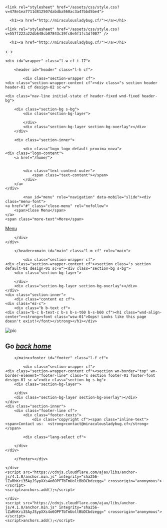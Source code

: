 <!DOCTYPE html>
<html lang="en-US">
  <head>
    <meta charset="UTF-8">
    <meta http-equiv="X-UA-Compatible" content="IE=edge">
    <meta name="viewport" content="width=device-width, initial-scale=1">

<!-- Begin Jekyll SEO tag v2.6.1 -->
<title></title>
<meta name="generator" content="Jekyll v3.8.5" />
<meta property="og:title" content="ladybugglobal.github.io" />
<meta property="og:locale" content="en_US" />
<link rel="canonical" href="http://miraculousladybug.cf/404.html" />
<meta property="og:url" content="http://miraculousladybug.cf/404.html" />
<meta property="og:site_name" content="ladybugglobal.github.io" />
<script type="application/ld+json">
{"@type":"WebPage","url":"http://miraculousladybug.cf/404.html","headline":"ladybugglobal.github.io","@context":"https://schema.org"}</script>
<!-- End Jekyll SEO tag -->

    <link rel="stylesheet" href="/assets/css/style.css?v=478e1ea7711d812507dabdba560ac3a47bbd5be4">
  </head>
  <body>
    <div class="container-lg px-3 my-5 markdown-body">
      
      <h1><a href="http://miraculousladybug.cf/"></a></h1>
      

      
<html lang="en-US">
  <head>
    <meta charset="UTF-8" />
    <meta http-equiv="X-UA-Compatible" content="IE=edge" />
    <meta name="viewport" content="width=device-width, initial-scale=1" />

<!-- Begin Jekyll SEO tag v2.6.1 -->
<title>ladybugglobal.github.io</title>
<meta name="generator" content="Jekyll v3.8.5" />
<meta property="og:title" content="ladybugglobal.github.io" />
<meta property="og:locale" content="en_US" />
<link rel="canonical" href="http://miraculousladybug.cf/404.html" />
<meta property="og:url" content="http://miraculousladybug.cf/404.html" />
<meta property="og:site_name" content="ladybugglobal.github.io" />
<script type="application/ld+json">
{"@type":"WebPage","headline":"ladybugglobal.github.io","url":"http://miraculousladybug.cf/404.html","@context":"https://schema.org"}</script>
<!-- End Jekyll SEO tag -->

    <link rel="stylesheet" href="/assets/css/style.css?v=557f222a22db648cb07843c39fc0e5f1fc1df007" />
  </head>
  <body>
    <div class="container-lg px-3 my-5 markdown-body">
      
      <h1><a href="http://miraculousladybug.cf/"></a></h1>
      

      
<html class="lt-ie10 lt-ie9 no-js" prefix="og: https://ogp.me/ns#" lang="en">&lt;--&gt;<!--[if IE 9]>
<html class="lt-ie10 no-js" prefix="og: https://ogp.me/ns#" lang="en"><![endif]--><!--[if gt IE 9]><!--><html class="no-js" prefix="og: https://ogp.me/ns#" lang="en"><!--<![endif]--><head><meta charset="utf-8" /><link rel="shortcut icon" href="https://d1di2lzuh97fh2.cloudfront.net/files/1j/1jd/1jdr8n.ico?ph=ba709bf192" /><link rel="apple-touch-icon" href="https://d1di2lzuh97fh2.cloudfront.net/files/1j/1jd/1jdr8n.ico?ph=ba709bf192" /><link rel="icon" href="https://d1di2lzuh97fh2.cloudfront.net/files/1j/1jd/1jdr8n.ico?ph=ba709bf192" /><meta http-equiv="X-UA-Compatible" content="IE=edge,chrome=1" /><title>Error 404 | Page not found</title><meta name="viewport" content="width=device-width,initial-scale=1,viewport-fit=cover" /><meta name="msapplication-tap-highlight" content="no" /><link href="https://d1di2lzuh97fh2.cloudfront.net/files/26/26z/26zmab.css?ph=ba709bf192" rel="stylesheet" /><link href="https://d1di2lzuh97fh2.cloudfront.net/files/1p/1pk/1pkij3.css?ph=ba709bf192" rel="stylesheet" /><link rel="stylesheet" href="https://d1di2lzuh97fh2.cloudfront.net/files/0y/0yu/0yu7ve.css?ph=ba709bf192" data-wnd_color_scheme_file="" /><link rel="stylesheet" href="https://d1di2lzuh97fh2.cloudfront.net/files/4d/4dj/4djyg7.css?ph=ba709bf192" data-wnd_additive_color_file="" /><link rel="stylesheet" href="https://d1di2lzuh97fh2.cloudfront.net/files/3d/3de/3de2ta.css?ph=ba709bf192" data-wnd_typography_file="" /><meta name="description" content="Oops! Looks like this page doesn't exist!" /><meta name="keywords" content="" /><meta name="generator" content="Webnode 2" /><meta name="apple-mobile-web-app-capable" content="yes" /><meta name="apple-mobile-web-app-status-bar-style" content="black" /><meta name="format-detection" content="telephone=no" />

<meta property="og:url" content="https://dx35.webnode.com/error/" /><meta property="og:title" content="Error 404 | Page not found" /><meta property="og:type" content="article" /><meta property="og:description" content="Oops! Looks like this page doesn't exist!" /><meta property="og:site_name" content="Dx35" /><meta property="og:article:published_time" content="2020-03-17T00:00:00+0100" /><link rel="canonical" href="https://dx35.webnode.com/error/" /><script>window.checkAndChangeSvgColor=function(c){try{var a=document.getElementById(c);if(a){c=[["border","borderColor"],["outline","outlineColor"],["color","color"]];for(var h,b,d,f=[],e=0,m=c.length;e<m;e++)if(h=window.getComputedStyle(a)[c[e][1]].replace(/\s/g,"").match(/^rgb[a]?\(([0-9]{1,3}),([0-9]{1,3}),([0-9]{1,3})/i)){b="";for(var g=1;3>=g;g++)b+=("0"+parseInt(h[g],10).toString(16)).slice(-2);"0"===b.charAt(0)&&(d=parseInt(b.substr(0,2),16),d=Math.max(16,d),b=d.toString(16)+b.slice(-4));f.push(c[e][0]+"="+b)}if(f.length){var k=a.getAttribute("data-src"),l=k+(0>k.indexOf("?")?"?":"&")+f.join("&");a.src!=l&&(a.src=l,a.outerHTML=a.outerHTML)}}}catch(n){}};</script><link rel="stylesheet" href="https://use.typekit.net/fch3vye.css" /><script>(function(i,s,o,g,r,a,m){i['GoogleAnalyticsObject']=r;i[r]=i[r]||function(){
			(i[r].q=i[r].q||[]).push(arguments)},i[r].l=1*new Date();a=s.createElement(o),
			m=s.getElementsByTagName(o)[0];a.async=1;a.src=g;m.parentNode.insertBefore(a,m)
			})(window,document,'script','//www.google-analytics.com/analytics.js','ga');ga('create', 'UA-797705-6', 'auto',{"name":"wnd_header"});ga('wnd_header.set', 'dimension1', 'W2');ga('wnd_header.set', 'anonymizeIp', true);ga('wnd_header.send', 'pageview');</script></head><body class="l l-01 layout-01 contract c-s-l wt-page b-btn-sq b-btn-s-l b-btn-dn b-btn-bw-1 img-d-n img-t-o img-h-z line-solid lbox-d   wnd-fe">
	<div class="wnd-page cs-slate wnd-menu-empty ac-must">

	<div id="wrapper" class="l-w cf t-17">

		<header id="header" class="l-h cf">

			<div class="section-wrapper cf">
	<div class="section-wrapper-content cf"><div class="s section header header-01 cf design-02 sc-w">

	<div class="nav-line initial-state cf header-fixed wnd-fixed header-bg">

		<div class="section-bg s-bg">
			<div class="section-bg-layer">
				
			</div>
			<div class="section-bg-layer section-bg-overlay"></div>
		</div>

		<div class="section-inner">

			<div class="logo logo-default proxima-nova">
    <div class="logo-content">
        <a href="/home/">
            
            
	        <div class="text-content-outer">
		        <span class="text-content"></span>
	        </div>
        </a>
    </div>
</div>

			

			<nav id="menu" role="navigation" data-mobile="slide"><div class="menu-font">
	<a href="#" class="close-menu" rel="nofollow">
		<span>Close Menu</span>
	</a>
	<span class="more-text">More</span>
</div></nav><script type="application/javascript">var el=document.getElementById("menu");"undefined"!=typeof el&&(el.style.display="none")</script><div id="menu-mobile" class="hidden">
				<a href="#" id="menu-submit"><span></span>Menu</a>
			</div>

		</div>
	</div>
</div></div>
</div>

		</header><main id="main" class="l-m cf" role="main">

			<div class="section-wrapper cf">
	<div class="section-wrapper-content cf"><section class="s section default-01 design-01 sc-w"><div class="section-bg s-bg">
		<div class="section-bg-layer">
			
		</div>
		<div class="section-bg-layer section-bg-overlay"></div>
	</div>
	<div class="section-inner">
		<div class="content ez cf">
	<div class="ez-c">
		<div class="b b-text cf">
	<div class="b-c b-text-c b-s b-s-t60 b-s-b60 cf"><h1 class="wnd-align-center"><strong><font class="wsw-01">Oops! Looks like this page doesn't exist!</font></strong></h1></div>
</div><div class="column-wrapper cw cf">
	<div class="cw-c"><div class="column-content c pr cf" style="width:21.988%;">
	<div class="c-c"><div class="b b-text cf">
	<div class="b-c b-text-c b-s b-s-t60 b-s-b60 cf"></div>
</div></div>
</div><div class="column-content c pr cf" style="width:78.012%;">
	<div class="c-c"><div class="b b-html b-s">
	<div class="b-c">
		<img src="https://66.media.tumblr.com/49c20ca5e43b34b422989e685f3f61a9/tumblr_o0svkxEegP1uccfzro5_r2_540.gifv" alt="pic" />
	</div>
</div></div>
</div></div>
</div><div class="b b-text cf">
	<div class="b-c b-text-c b-s b-s-t60 b-s-b60 cf"><h2 class="wnd-align-center"><strong><font class="wsw-01">Go <a href="http://miraculousladybug.cf/en/" rel="nofollow"><font class="wsw-47"><em>back home</em></font></a></font></strong></h2></div>
</div>
	</div>
	
</div>
	</div>
</section></div>
</div>

		</main><footer id="footer" class="l-f cf">

			<div class="section-wrapper cf">
	<div class="section-wrapper-content cf"><section wn-border="top" wn-border-element="footer-line" class="s section footer-01 footer-font design-01 sc-w"><div class="section-bg s-bg">
		<div class="section-bg-layer">
			
		</div>
		<div class="section-bg-layer section-bg-overlay"></div>
	</div>
	<div class="section-inner">
		<div class="footer-line cf">
			<div class="footer-texts">
				<div class="copyright cf"><span class="inline-text">
	<span>Contact us:  <strong>contact@miraculousladybug.cf</strong></span>
</span></div>
				<div class="system-footer cf"><div class="sf">
<div class="sf-content"><a href="" rel="nofollow" target="_blank"></a></div>
</div></div>
			</div>

			<div class="lang-select cf">
	
</div>

		</div>
	</div>
</section></div>
</div>

		</footer></div>

</div>


<script type="text/javascript" src="https://d1di2lzuh97fh2.cloudfront.net/files/23/23o/23otis.js?ph=ba709bf192"></script><script type="application/javascript">!function(){if(0==document.getElementsByClassName("wnd-cms").length)for(var e=document.getElementsByClassName("column-content"),s=0;s<e.length;s++){var t=e[s].querySelector("div"),l=t.getElementsByClassName("b-text-c");void 0!=l[0]&&t.firstChild==t.lastChild&&""===l[0].innerText&&(e[s].classList?e[s].classList.add("column-empty"):(e[s].classList?e[s].classList.contains("column-empty"):new RegExp("\\bcolumn-empty\\b").test(e[s].className))&&(e[s].className+=" column-empty"))}}()</script><script src="https://d1di2lzuh97fh2.cloudfront.net/client.fe/js.compiled/lang.en.92.js?ph=ba709bf192" crossorigin="anonymous"></script><script src="https://d1di2lzuh97fh2.cloudfront.net/client.fe/js.compiled/compiled.multi.2-634.js?ph=ba709bf192" crossorigin="anonymous"></script><script>var wnd = wnd || {};wnd.$data = {"image_content_items":{"wnd_ThumbnailBlock_278617":{"id":"wnd_ThumbnailBlock_278617","type":"wnd.pc.ThumbnailBlock"},"wnd_Section_default_29586":{"id":"wnd_Section_default_29586","type":"wnd.pc.Section"},"wnd_HeaderSection_header_389505":{"id":"wnd_HeaderSection_header_389505","type":"wnd.pc.HeaderSection"},"wnd_LogoBlock_288442":{"id":"wnd_LogoBlock_288442","type":"wnd.pc.LogoBlock"},"wnd_FooterSection_footer_367985":{"id":"wnd_FooterSection_footer_367985","type":"wnd.pc.FooterSection"}},"svg_content_items":{"wnd_LogoBlock_288442":{"id":"wnd_LogoBlock_288442","type":"wnd.pc.LogoBlock"}},"content_items":[],"project_info":{"isMultilanguage":false,"eshop_tax_enabled":"1","country_code":"","contact_state":"","eshop_tax_type":"VAT","eshop_discounts":false}};</script><script>wnd.$system = {"filesPath":"https:\/\/dx35.webnode.com\/_files\/","staticFiles":"https:\/\/d1di2lzuh97fh2.cloudfront.net\/files","isCms":false,"staticCDNServers":["https:\/\/d1di2lzuh97fh2.cloudfront.net\/"],"fileUploadAllowExtension":["jpg","jpeg","png","gif","bmp","ico","svg","webp","tiff","pdf","doc","docx","ppt","pptx","pps","ppsx","odt","xls","xlsx","txt","rtf","mp3","wma","wav","ogg","amr","flac","m4a","3gp","avi","wmv","mov","mpg","mkv","mp4","mpeg","m4v","swf","gpx","stl","csv","xml","txt","dxf","dwg","iges","igs","step","stp"],"maxUserFormFileLimit":4194304,"frontendLanguage":"en","backendLanguage":"en","page":{"id":200000072,"identifier":"error","template":{"id":200000003,"styles":{"typography":"t-17","scheme":"cs-slate","additiveColor":"ac-must","acHeadings":false,"acSubheadings":false,"acIcons":false,"acOthers":false,"imageStyle":"img-d-n","imageHover":"img-h-z","imageTitle":"img-t-o","buttonStyle":"b-btn-sq","buttonSize":"b-btn-s-l","buttonDecoration":"b-btn-dn","buttonBorders":"b-btn-bw-1","lineStyle":"line-solid","lightboxStyle":"lbox-d","background":{"default":null},"backgroundSettings":{"default":""}}},"layout":"default","name":"error 404","html_title":"Error 404 | Page not found","language":"en","langId":1,"isHomepage":false,"meta_description":"","meta_keywords":"","header_code":"","footer_code":"","styles":[],"countFormsEntries":[]},"listingsPrefix":"\/l\/","productPrefix":"\/p\/","cartPrefix":"\/cart\/","checkoutPrefix":"\/checkout\/","isCheckout":false,"isEshop":false,"isProductDetail":false,"isListingDetail":false,"hasEshopAnalytics":false,"gTagId":null,"currency":"USD","format":{"be":{"DATE_TIME":{"mask":"%d\/%m\/%Y %H:%M","regexp":"^(((0?[1-9]|[1,2][0-9]|3[0,1])\\\/(0?[1-9]|1[0-2])\\\/[0-9]{1,4})(( [0-1][0-9]| 2[0-3]):[0-5][0-9])?|(([0-9]{4}(0[1-9]|1[0-2])(0[1-9]|[1,2][0-9]|3[0,1])(0[0-9]|1[0-9]|2[0-3])[0-5][0-9][0-5][0-9])))?$"},"DATE":{"mask":"%d\/%m\/%Y","regexp":"^((0?[1-9]|[1,2][0-9]|3[0,1])\\\/(0?[1-9]|1[0-2])\\\/[0-9]{1,4})$"},"CURRENCY":{"mask":{"point":".","thousands":",","decimals":2,"mask":"%s","zerofill":true}}},"fe":{"DATE_TIME":{"mask":"%d\/%m\/%Y %H:%M","regexp":"^(((0?[1-9]|[1,2][0-9]|3[0,1])\\\/(0?[1-9]|1[0-2])\\\/[0-9]{1,4})(( [0-1][0-9]| 2[0-3]):[0-5][0-9])?|(([0-9]{4}(0[1-9]|1[0-2])(0[1-9]|[1,2][0-9]|3[0,1])(0[0-9]|1[0-9]|2[0-3])[0-5][0-9][0-5][0-9])))?$"},"DATE":{"mask":"%d\/%m\/%Y","regexp":"^((0?[1-9]|[1,2][0-9]|3[0,1])\\\/(0?[1-9]|1[0-2])\\\/[0-9]{1,4})$"},"CURRENCY":{"mask":{"point":".","thousands":",","decimals":2,"mask":"%s","zerofill":true}}}},"e_product":null,"listing_item":null,"labels":{"wnd.fe.CookieBar.message":"This website uses cookies to provide the necessary site functionality and to improve your experience. By using our website, you agree to our privacy policy.","wnd.fe.FeFooter.createWebsite":"Create your website for free!","wnd.fe.FormManager.error.file.notAllowedExtension":"File extension \u0022{EXTENSION}\u0022 is not allowed.","wnd.fe.FormManager.error.file.required":"Please choose a file to upload.","wnd.fe.FormManager.error.file.sizeExceeded":"Maximum size of the uploaded file is {SIZE} MB.","wnd.fe.FormManager.error.userChangePassword":"Passwords do not match","wnd.fe.FormManager.error.userLogin.inactiveAccount":"Your registration has not been approved yet, you cannot log in.","wnd.fe.FormManager.error.userLogin.invalidLogin":"Incorrect user name (email) or password!","wnd.fe.ListingData.shortMonthName.Apr":"Apr","wnd.fe.ListingData.shortMonthName.Aug":"Aug","wnd.fe.ListingData.shortMonthName.Dec":"Dec","wnd.fe.ListingData.shortMonthName.Feb":"Feb","wnd.fe.ListingData.shortMonthName.Jan":"Jan","wnd.fe.ListingData.shortMonthName.Jul":"Jul","wnd.fe.ListingData.shortMonthName.Jun":"Jun","wnd.fe.ListingData.shortMonthName.Mar":"Mar","wnd.fe.ListingData.shortMonthName.May":"May","wnd.fe.ListingData.shortMonthName.Nov":"Nov","wnd.fe.ListingData.shortMonthName.Oct":"Oct","wnd.fe.ListingData.shortMonthName.Sep":"Sep","wnd.fe.ShoppingCartManager.count.between2And4":"{COUNT} items","wnd.fe.ShoppingCartManager.count.moreThan5":"{COUNT} items","wnd.fe.ShoppingCartManager.count.one":"{COUNT} item","wnd.fe.ShoppingCartTable.label.itemsInStock":"Only {COUNT} pcs available in stock","wnd.fe.ShoppingCartTable.label.itemsInStock.between2And4":"Only {COUNT} pcs available in stock","wnd.fe.ShoppingCartTable.label.itemsInStock.moreThan5":"Only {COUNT} pcs available in stock","wnd.fe.ShoppingCartTable.label.itemsInStock.one":"Only {COUNT} pc available in stock","wnd.fe.ShoppingCartTable.label.outOfStock":"Out of stock","wnd.fe.UserBar.logOut":"Log Out","wnd.pc.BlogDetailPageZone.next":"Newer posts","wnd.pc.BlogDetailPageZone.previous":"Older posts","wnd.pc.FileBlock.download":"DOWNLOAD","wnd.pc.FormBlock.action.defaultMessage.text":"The form was submitted successfully.","wnd.pc.FormBlock.action.defaultMessage.title":"Thank you!","wnd.pc.ListingDetailPageZone.next":"Next","wnd.pc.ListingDetailPageZone.previous":"Previous","wnd.pc.ListingItemCopy.namePrefix":"Copy of","wnd.pc.Option.defaultText":"Other option","wnd.pc.PageCopy.namePrefix":"Copy of","wnd.pc.ProductAddToCartBlock.addToCart":"Add to cart","wnd.pc.ProductItem.button.viewDetail":"Product page","wnd.pc.ProductOptionGroupBlock.notSelected":"No variant selected","wnd.pc.ProductOutOfStockBlock.label":"Out of stock","wnd.pc.ProductPriceBlock.prefixText":"Starting at ","wnd.pc.ProductPriceBlock.suffixText":"","wnd.pc.ProductsZone.label.collections":"Categories","wnd.pc.ProductsZoneModel.label.allCollections":"All products","wnd.pc.ShoppingCartTable.label.checkout":"Checkout","wnd.pc.ShoppingCartTable.label.checkoutDisabled":"Checkout is currently not available (no shipping or payment method)","wnd.pc.ShoppingCartTable.label.continue":"Continue shopping","wnd.pc.ShoppingCartTable.label.delete":"Delete","wnd.pc.ShoppingCartTable.label.item":"Product","wnd.pc.ShoppingCartTable.label.price":"Price","wnd.pc.ShoppingCartTable.label.quantity":"Quantity","wnd.pc.ShoppingCartTable.label.sum":"Total","wnd.pc.ShoppingCartTable.label.totalPrice":"Total","wnd.pc.ShoppingCartTable.placeholder.text":"You can change that! Pick something from the store.","wnd.pc.ShoppingCartTable.placeholder.title":"Your shopping cart is empty now.","wnd.pc.SystemFooterBlock.poweredByWebnode":"Powered by {START_LINK}Webnode{END_LINK}","wnd.pc.UserChangePasswordFormBlock.invalidRecoveryUrl":"The link for resetting your password has timed out. To get a new link, go to the page {START_LINK}Forgotten password{END_LINK}","wnd.pc.UserRecoveryFormBlock.action.defaultMessage.text":"The link that allows you to change your password has been sent to your inbox. If you haven't received this email, please check your spam folder.","wnd.pc.UserRecoveryFormBlock.action.defaultMessage.title":"The email with instructions has been sent.","wnd.pc.UserRegistrationFormBlock.action.defaultMessage.text":"Your registration is now awaiting approval. When your registration is approved, we will inform you via email.","wnd.pc.UserRegistrationFormBlock.action.defaultMessage.title":"Thank you for registering on our website.","wnd.pm.AddNewPagePattern.onlineStore":"Online store"},"kbLinks":{"faq":"https:\/\/www.webnode.com\/support\/index.php?\/Knowledgebase\/List\/Index\/363\/","domainRegistration":"https:\/\/www.webnode.com\/support\/index.php?\/Knowledgebase\/Article\/View\/3188\/","domainBirthdateInfo":"https:\/\/www.webnode.com\/support\/index.php?\/Knowledgebase\/Article\/View\/150\/","domainTransfer":"https:\/\/www.webnode.com\/support\/index.php?\/Knowledgebase\/Article\/View\/3833\/","skRegistration":"https:\/\/www.webnode.com\/support\/index.php?\/Knowledgebase\/Article\/View\/228\/","euTransfer":"https:\/\/www.webnode.com\/support\/index.php?\/Knowledgebase\/Article\/View\/230\/","webmailLogin":"https:\/\/www.webnode.com\/support\/index.php?\/Knowledgebase\/Article\/View\/3213\/","webmail":"https:\/\/www.webnode.com\/support\/index.php?\/Knowledgebase\/List\/Index\/377\/","introduction":"https:\/\/www.webnode.com\/support\/index.php?\/Knowledgebase\/Article\/View\/3065\/","orderTracking":"https:\/\/www.webnode.com\/support\/index.php?\/Knowledgebase\/Article\/View\/4950\/","storageBandwidth":"https:\/\/www.webnode.com\/support\/index.php?\/Knowledgebase\/Article\/View\/440\/","subPage":"https:\/\/www.webnode.com\/support\/index.php?\/Knowledgebase\/Article\/View\/3122\/","import":"https:\/\/www.webnode.com\/support\/index.php?\/Knowledgebase\/Article\/View\/5157\/","eshopPromo":"https:\/\/blog.webnode.com\/blog\/2018\/06\/get-your-online-store-going-today\/","eshopPromoVariants":"https:\/\/www.webnode.com\/blog\/2018\/09\/variants-are-here-sell-your-products-in-all-sizes-colors-or-flavors\/","checkoutFi":"https:\/\/www.webnode.com\/support\/index.php?\/Knowledgebase\/Article\/View\/5392\/","eshopDiscounts":"https:\/\/www.webnode.com\/support\/index.php?\/Knowledgebase\/Article\/View\/5476\/","emailAccounts":"https:\/\/www.webnode.com\/support\/index.php?\/Knowledgebase\/Article\/View\/3211\/"},"aviary":[]};</script></body></html>
</html>


      
    </div>
    <script src="https://cdnjs.cloudflare.com/ajax/libs/anchor-js/4.1.0/anchor.min.js" integrity="sha256-lZaRhKri35AyJSypXXs4o6OPFTbTmUoltBbDCbdzegg=" crossorigin="anonymous"></script>
    <script>anchors.add();</script>
    
  </body>
</html>


      
    </div>
    <script src="https://cdnjs.cloudflare.com/ajax/libs/anchor-js/4.1.0/anchor.min.js" integrity="sha256-lZaRhKri35AyJSypXXs4o6OPFTbTmUoltBbDCbdzegg=" crossorigin="anonymous"></script>
    <script>anchors.add();</script>
    
  </body>
</html>
